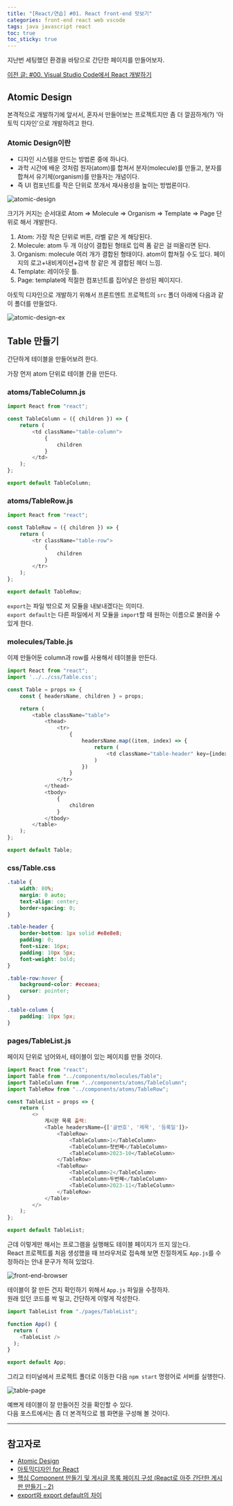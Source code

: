 ```yaml
---
title: "[React/연습] #01. React front-end 맛보기"
categories: front-end react web vscode
tags: java javascript react
toc: true
toc_sticky: true
---
```


지난번 세팅했던 환경을 바탕으로 간단한 페이지를 만들어보자.

[이전 글: #00. Visual Studio Code에서 React 개발하기](https://hei-jung.github.io/front-end/back-end/react/web/vscode/settings/react-init/)

## Atomic Design

본격적으로 개발하기에 앞서서, 혼자서 만들어보는 프로젝트지만 좀 더 깔끔하게(?) '아토믹 디자인'으로 개발하려고 한다.

### Atomic Design이란

- 디자인 시스템을 만드는 방법론 중에 하나다.
- 과학 시간에 배운 것처럼 원자(atom)를 합쳐서 분자(molecule)를 만들고, 분자를 합쳐서 유기체(organism)를 만들자는 개념이다.
- 즉 UI 컴포넌트를 작은 단위로 쪼개서 재사용성을 높이는 방법론이다.

![atomic-design](/assets/images/react-study/231126_atomic-design.png)

크기가 커지는 순서대로 Atom => Molecule => Organism => Template => Page 단위로 해서 개발한다.

1. Atom: 가장 작은 단위로 버튼, 라벨 같은 게 해당된다.
2. Molecule: atom 두 개 이상이 결합된 형태로 입력 폼 같은 걸 떠올리면 된다.
3. Organism: molecule 여러 개가 결합된 형태이다. atom이 합쳐질 수도 있다. 페이지의 로고+내비게이션+검색 창 같은 게 결합된 헤더 느낌.
4. Template: 레이아웃 틀.
5. Page: template에 적절한 컴포넌트를 집어넣은 완성된 페이지다.

아토믹 디자인으로 개발하기 위해서 프론트엔트 프로젝트의 `src` 폴더 아래에 다음과 같이 폴더를 만들었다.

![atomic-design-ex](/assets/images/react-study/231126_atomic.png)

## Table 만들기

간단하게 테이블을 만들어보려 한다.

가장 먼저 atom 단위로 테이블 칸을 만든다.

### atoms/TableColumn.js

```javascript
import React from "react";

const TableColumn = ({ children }) => {
    return (
        <td className="table-column">
            {
                children
            }
        </td>
    );
};

export default TableColumn;
```

### atoms/TableRow.js

```javascript
import React from "react";

const TableRow = ({ children }) => {
    return (
        <tr className="table-row">
            {
                children
            }
        </tr>
    );
};

export default TableRow;
```

`export`는 파일 밖으로 저 모듈을 내보내겠다는 의미다.<br>
`export default`는 다른 파일에서 저 모듈을 `import`할 때 원하는 이름으로 불러올 수 있게 한다.

### molecules/Table.js

이제 만들어둔 column과 row를 사용해서 테이블을 만든다.

```javascript
import React from "react";
import '../../css/Table.css';

const Table = props => {
    const { headersName, children } = props;

    return (
        <table className="table">
            <thead>
                <tr>
                    {
                        headersName.map((item, index) => {
                            return (
                                <td className="table-header" key={index}>{item}</td>
                            )
                        })
                    }
                </tr>
            </thead>
            <tbody>
                {
                    children
                }
            </tbody>
        </table>
    );
};

export default Table;
```

### css/Table.css

```css
.table {
    width: 80%;
    margin: 0 auto;
    text-align: center;
    border-spacing: 0;
}

.table-header {
    border-bottom: 1px solid #e8e8e8;
    padding: 0;
    font-size: 16px;
    padding: 10px 5px;
    font-weight: bold;
}

.table-row:hover {
    background-color: #eceaea;
    cursor: pointer;
}

.table-column {
    padding: 10px 5px;
}
```

### pages/TableList.js

페이지 단위로 넘어와서, 테이블이 있는 페이지를 만들 것이다.

```javascript
import React from "react";
import Table from "../components/molecules/Table";
import TableColumn from "../components/atoms/TableColumn";
import TableRow from "../components/atoms/TableRow";

const TableList = props => {
    return (
        <>
            게시판 목록 출력:
            <Table headersName={['글번호', '제목', '등록일']}>
                <TableRow>
                    <TableColumn>1</TableColumn>
                    <TableColumn>첫번째</TableColumn>
                    <TableColumn>2023-10</TableColumn>
                </TableRow>
                <TableRow>
                    <TableColumn>2</TableColumn>
                    <TableColumn>두번째</TableColumn>
                    <TableColumn>2023-11</TableColumn>
                </TableRow>
            </Table>
        </>
    );
};

export default TableList;
```

근데 이렇게만 해서는 프로그램을 실행해도 테이블 페이지가 뜨지 않는다.<br>
React 프로젝트를 처음 생성했을 때 브라우저로 접속해 보면 친절하게도 `App.js`를 수정하라는 안내 문구가 적혀 있었다.

![front-end-browser](/assets/images/react-study/231112_frontend_browser.png)

테이블이 잘 만든 건지 확인하기 위해서 `App.js` 파일을 수정하자.<br>
원래 있던 코드를 싹 밀고, 간단하게 이렇게 작성한다.

```javascript
import TableList from "./pages/TableList";

function App() {
  return (
    <TableList />
  );
}

export default App;
```

그리고 터미널에서 프로젝트 폴더로 이동한 다음 `npm start` 명령어로 서버를 실행한다.

![table-page](/assets/images/react-study/231126_tablepage.png)

예쁘게 테이블이 잘 만들어진 것을 확인할 수 있다.<br>
다음 포스트에서는 좀 더 본격적으로 웹 화면을 구성해 볼 것이다.

---

## 참고자로

- [Atomic Design](https://bradfrost.com/blog/post/atomic-web-design/)
- [아토믹디자인 for React](https://medium.com/@inthewalter/atomic-design-for-react-514660f93ba)
- [핵심 Component 만들기 및 게시글 목록 페이지 구성 (React로 아주 간단한 게시판 만들기 - 2)](https://antdev.tistory.com/78)
- [export와 export default의 차이](https://quark21.tistory.com/314)
